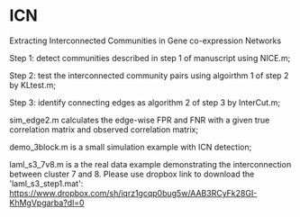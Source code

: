 # ICN
Extracting Interconnected Communities in Gene co-expression Networks

Step 1: detect communities described in step 1 of manuscript using NICE.m;

Step 2: test the interconnected community pairs using algoirthm 1 of step 2 by KLtest.m;

Step 3: identify connecting edges as algorithm 2 of step 3 by InterCut.m;

sim_edge2.m calculates the edge-wise FPR and FNR with a given true correlation matrix and observed correlation matrix;

demo_3block.m is a small simulation example with ICN detection;

laml_s3_7v8.m is a the real data example demonstrating the interconnection between cluster 7 and 8. Please use dropbox link to download the 'laml_s3_step1.mat': https://www.dropbox.com/sh/iqrz1gcqp0bug5w/AAB3RCyFk28GI-KhMgVpgarba?dl=0
